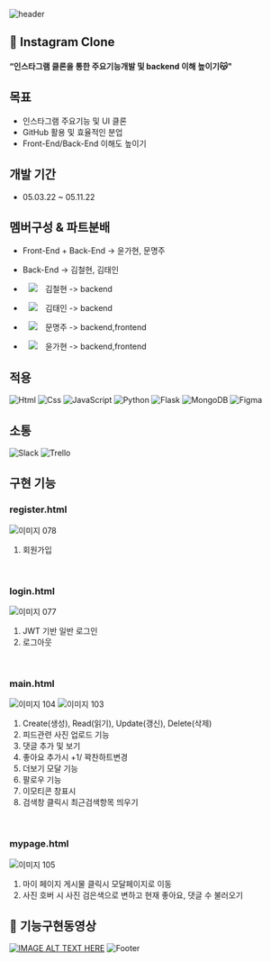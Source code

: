 ![header](https://capsule-render.vercel.app/api?type=waving&color=BEA791&height=150&section=header&text=Instagram%20Clone%20Project&fontSize=30)

## 🙉 Instagram Clone
#### “인스타그램 클론을 통한 주요기능개발 및 backend 이해 높이기😽"

## 목표
-   인스타그램 주요기능 및 UI 클론
-   GitHub 활용 및 효율적인 분업
-   Front-End/Back-End 이해도 높이기

## 개발 기간
-   05.03.22 ~ 05.11.22

## 멤버구성 & 파트분배

-   Front-End + Back-End -> 윤가현, 문명주
-   Back-End -> 김철현, 김태인

-   <a href="https://github.com/KimmyJay"><img 
          src="http://img.shields.io/badge/-Git%20Hub-010000?style=flat&logo=github&link=https://alpox.kr"
          style="height : auto; margin-left : 10px; margin-right : 10px;"/></a> 김철현 -> backend
-   <a href="https://github.com/kti0940"><img 
          src="http://img.shields.io/badge/-Git%20Hub-010000?style=flat&logo=github&link=https://alpox.kr"
          style="height : auto; margin-left : 10px; margin-right : 10px;"/></a> 김태인 -> backend
-   <a href="https://github.com/Moonmooj"><img 
          src="http://img.shields.io/badge/-Git%20Hub-010000?style=flat&logo=github&link=https://alpox.kr"
          style="height : auto; margin-left : 10px; margin-right : 10px;"/></a> 문명주 -> backend,frontend
-   <a href="https://github.com/soiyo"><img 
          src="http://img.shields.io/badge/-Git%20Hub-010000?style=flat&logo=github&link=https://alpox.kr"
          style="height : auto; margin-left : 10px; margin-right : 10px;"/></a> 윤가현 -> backend,frontend

## 적용
<img alt="Html" src ="https://img.shields.io/badge/HTML5-E34F26.svg?&style=for-the-badge&logo=HTML5&logoColor=white"/> <img alt="Css" src ="https://img.shields.io/badge/CSS3-1572B6.svg?&style=for-the-badge&logo=CSS3&logoColor=white"/> <img alt="JavaScript" src ="https://img.shields.io/badge/JavaScriipt-F7DF1E.svg?&style=for-the-badge&logo=JavaScript&logoColor=black"/> <img alt="Python" src ="https://img.shields.io/badge/Python-3776AB.svg?&style=for-the-badge&logo=Python&logoColor=white"/> <img alt="Flask" src ="https://img.shields.io/badge/Flask-E34F30.svg?&style=for-the-badge&logo=Flask&logoColor=white"/> <img alt="MongoDB" src ="https://img.shields.io/badge/MongoDB-3DDC84.svg?&style=for-the-badge&logo=MongoDB&logoColor=black"/> <img alt="Figma" src ="https://img.shields.io/badge/Figma-6F6EAE.svg?&style=for-the-badge&logo=Figma&logoColor=black"/>

## 소통
<img alt="Slack" src ="https://img.shields.io/badge/Slack-8A576D.svg?&style=for-the-badge&logo=Slack&logoColor=black"/> <img alt="Trello" src ="https://img.shields.io/badge/Trello-518bff.svg?&style=for-the-badge&logo=Trello&logoColor=black"/>

## 구현 기능
### register.html<br>
![이미지 078](https://user-images.githubusercontent.com/102009707/187963254-5ebe29f1-8d91-46f0-8279-e331d35f8825.png)
<br>
1. 회원가입
<br>

### login.html<br>
![이미지 077](https://user-images.githubusercontent.com/102009707/187963118-875d262a-5a77-46c2-8ba2-b4044b50d5bd.png)
<br>
1. JWT 기반 일반 로그인
2. 로그아웃
<br>

### main.html<br>
![이미지 104](https://user-images.githubusercontent.com/102009707/187963403-38517189-60e6-495f-982d-332261882e28.png)
![이미지 103](https://user-images.githubusercontent.com/102009707/187963450-374c80a3-3052-479f-8170-3547a75c351b.png)
<br>
1. Create(생성), Read(읽기), Update(갱신), Delete(삭제)
2. 피드관련 사진 업로드 기능
3. 댓글 추가 및 보기
4. 좋아요 추가시 +1/ 꽉찬하트변경
5. 더보기 모달 기능
6. 팔로우 기능
7. 이모티콘 창표시
8. 검색창 클릭시 최근검색항목 띄우기
<br>

### mypage.html<br>
![이미지 105](https://user-images.githubusercontent.com/102009707/187963530-cb8ed793-ed7f-4296-9a78-483c86d139d3.png)
<br>
1. 마이 페이지 게시물 클릭시 모달페이지로 이동
2. 사진 호버 시 사진 검은색으로 변하고 현재 좋아요, 댓글 수 불러오기

## 👀 기능구현동영상
[![IMAGE ALT TEXT HERE](https://iboxcomein.com/wp-content/uploads/2021/08/%EC%9C%A0%ED%8A%9C%EB%B8%8C_%EB%A1%9C%EA%B3%A0.png)]([https://www.youtube.com/watch?v=oQBAiwyp5n4](https://www.youtube.com/watch?v=a4cWlUi9wSE&t=1s))
![Footer](https://capsule-render.vercel.app/api?type=waving&color=BEA791&height=200&section=footer)
